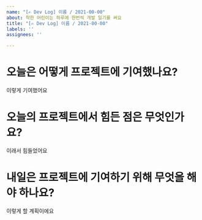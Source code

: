```yaml
---
name: "[✍️ Dev Log] 이름 / 2021-00-00"
about: 착한 어린이는 하루에 한번씩 개발 일기를 써요
title: "[✍️ Dev Log] 이름 / 2021-00-00"
labels: ''
assignees: ''

---
```


# 오늘은 어떻게 프로젝트에 기여했나요?
이렇게 기여했어요

# 오늘의 프로젝트에서 힘든 점은 무엇인가요?
이래서 힘들었어요

# 내일은 프로젝트에 기여하기 위해 무엇을 해야 하나요?
이렇게 할 계획이에요
